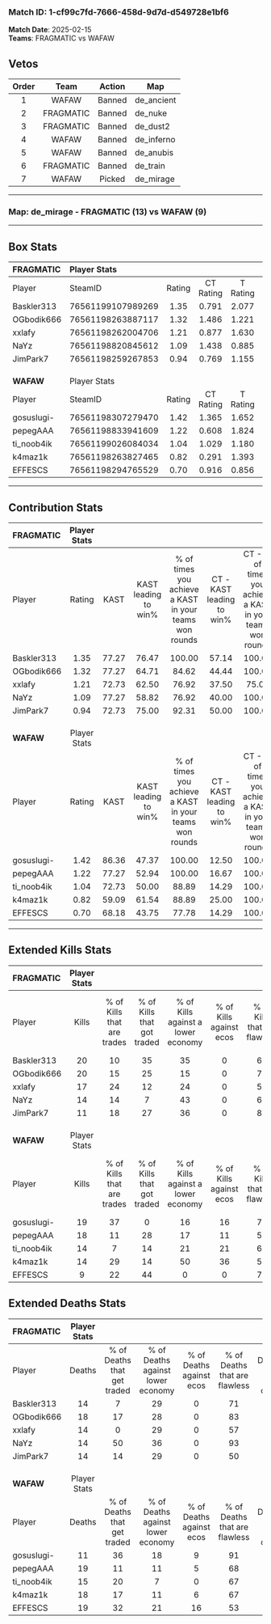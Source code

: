 ### Match ID: 1-cf99c7fd-7666-458d-9d7d-d549728e1bf6  
**Match Date**: 2025-02-15  
**Teams**: FRAGMATIC vs WAFAW  

## Vetos  

| Order | Team | Action | Map |
| :---: | :--: | :----: | --- |
| 1 | WAFAW | Banned | de_ancient |
| 2 | FRAGMATIC | Banned | de_nuke |
| 3 | FRAGMATIC | Banned | de_dust2 |
| 4 | WAFAW | Banned | de_inferno |
| 5 | WAFAW | Banned | de_anubis |
| 6 | FRAGMATIC | Banned | de_train |
| 7 | WAFAW | Picked | de_mirage |

---  

### **Map**: de_mirage - FRAGMATIC (13) vs WAFAW (9)  
---  

## Box Stats  

| **FRAGMATIC** | Player Stats      |        |           |          |       |       |       |         |        |      |     |
| :- | :- | :-: | :-: | :-: | :-: | :-: | :-: | :-: | :-: | :-: | :-: |
| Player        | SteamID           | Rating | CT Rating | T Rating | KAST  |  ADR  | Kills | Assists | Deaths | K/D  | HS% |
| Baskler313    | 76561199107989269 |  1.35  |   0.791   |  2.077   | 77.27 | 80.1  |  20   |    5    |   14   | 1.43 | 65  |
| OGbodik666    | 76561198263887117 |  1.32  |   1.486   |  1.221   | 77.27 | 98.3  |  20   |    6    |   18   | 1.11 | 70  |
| xxlafy        | 76561198262004706 |  1.21  |   0.877   |  1.630   | 72.73 | 85.8  |  17   |    3    |   14   | 1.21 | 64  |
| NaYz          | 76561198820845612 |  1.09  |   1.438   |  0.885   | 77.27 | 67.8  |  14   |    8    |   14   | 1.00 | 14  |
| JimPark7      | 76561198259267853 |  0.94  |   0.769   |  1.155   | 72.73 | 70.1  |  11   |    7    |   14   | 0.79 | 81  |
|               |                   |        |           |          |       |       |       |         |        |      |     |
|               |                   |        |           |          |       |       |       |         |        |      |     |
|               |                   |        |           |          |       |       |       |         |        |      |     |
| **WAFAW**     | Player Stats      |        |           |          |       |       |       |         |        |      |     |
| Player        | SteamID           | Rating | CT Rating | T Rating | KAST  |  ADR  | Kills | Assists | Deaths | K/D  | HS% |
| gosuslugi-    | 76561198307279470 |  1.42  |   1.365   |  1.652   | 86.36 | 75.8  |  19   |    2    |   11   | 1.73 | 31  |
| pepegAAA      | 76561198833941609 |  1.22  |   0.608   |  1.824   | 77.27 | 100.1 |  18   |    6    |   19   | 0.95 | 72  |
| ti_noob4ik    | 76561199026084034 |  1.04  |   1.029   |  1.180   | 72.73 | 73.3  |  14   |    5    |   15   | 0.93 | 57  |
| k4maz1k       | 76561198263827465 |  0.82  |   0.291   |  1.393   | 59.09 | 60.7  |  14   |    4    |   18   | 0.78 | 64  |
| EFFESCS       | 76561198294765529 |  0.70  |   0.916   |  0.856   | 68.18 | 66.1  |   9   |    9    |   19   | 0.47 | 55  |
---  

## Contribution Stats  

| **FRAGMATIC** | Player Stats |       |                      |                                                        |                           |                                                             |                          |                                                            |
| :- | :-: | :-: | :-: | :-: | :-: | :-: | :-: | :-: |
| Player        |    Rating    | KAST  | KAST leading to win% | % of times you achieve a KAST in your teams won rounds | CT - KAST leading to win% | CT - % of times you achieve a KAST in your teams won rounds | T - KAST leading to win% | T - % of times you achieve a KAST in your teams won rounds |
| Baskler313    |     1.35     | 77.27 |        76.47         |                         100.00                         |           57.14           |                           100.00                            |          90.00           |                           100.00                           |
| OGbodik666    |     1.32     | 77.27 |        64.71         |                         84.62                          |           44.44           |                           100.00                            |          87.50           |                           77.78                            |
| xxlafy        |     1.21     | 72.73 |        62.50         |                         76.92                          |           37.50           |                            75.00                            |          87.50           |                           77.78                            |
| NaYz          |     1.09     | 77.27 |        58.82         |                         76.92                          |           40.00           |                           100.00                            |          85.71           |                           66.67                            |
| JimPark7      |     0.94     | 72.73 |        75.00         |                         92.31                          |           50.00           |                           100.00                            |          100.00          |                           88.89                            |
|               |              |       |                      |                                                        |                           |                                                             |                          |                                                            |
|               |              |       |                      |                                                        |                           |                                                             |                          |                                                            |
|               |              |       |                      |                                                        |                           |                                                             |                          |                                                            |
| **WAFAW**     | Player Stats |       |                      |                                                        |                           |                                                             |                          |                                                            |
| Player        |    Rating    | KAST  | KAST leading to win% | % of times you achieve a KAST in your teams won rounds | CT - KAST leading to win% | CT - % of times you achieve a KAST in your teams won rounds | T - KAST leading to win% | T - % of times you achieve a KAST in your teams won rounds |
| gosuslugi-    |     1.42     | 86.36 |        47.37         |                         100.00                         |           12.50           |                           100.00                            |          72.73           |                           100.00                           |
| pepegAAA      |     1.22     | 77.27 |        52.94         |                         100.00                         |           16.67           |                           100.00                            |          72.73           |                           100.00                           |
| ti_noob4ik    |     1.04     | 72.73 |        50.00         |                         88.89                          |           14.29           |                           100.00                            |          77.78           |                           87.50                            |
| k4maz1k       |     0.82     | 59.09 |        61.54         |                         88.89                          |           25.00           |                           100.00                            |          77.78           |                           87.50                            |
| EFFESCS       |     0.70     | 68.18 |        43.75         |                         77.78                          |           14.29           |                           100.00                            |          66.67           |                           75.00                            |
---  

## Extended Kills Stats  

| **FRAGMATIC** | Player Stats |                            |                            |                                    |                         |                              |                                 |                                       |                    |           |
| :- | :-: | :-: | :-: | :-: | :-: | :-: | :-: | :-: | :-: | :-: |
| Player        |    Kills     | % of Kills that are trades | % of Kills that got traded | % of Kills against a lower economy | % of Kills against ecos | % of Kills that are flawless | % of Kills that are close duels | % of Kills that are assisted by flash | Pistol Round Kills | AWP Kills |
| Baskler313    |      20      |             10             |             35             |                 35                 |            0            |              65              |                0                |                   5                   |         1          |     1     |
| OGbodik666    |      20      |             15             |             25             |                 15                 |            0            |              70              |                5                |                  10                   |         3          |     0     |
| xxlafy        |      17      |             24             |             12             |                 24                 |            0            |              59              |                6                |                  12                   |         1          |     0     |
| NaYz          |      14      |             14             |             7              |                 43                 |            0            |              64              |                7                |                   0                   |         1          |     7     |
| JimPark7      |      11      |             18             |             27             |                 36                 |            0            |              82              |                9                |                   9                   |         1          |     0     |
|               |              |                            |                            |                                    |                         |                              |                                 |                                       |                    |           |
|               |              |                            |                            |                                    |                         |                              |                                 |                                       |                    |           |
|               |              |                            |                            |                                    |                         |                              |                                 |                                       |                    |           |
| **WAFAW**     | Player Stats |                            |                            |                                    |                         |                              |                                 |                                       |                    |           |
| Player        |    Kills     | % of Kills that are trades | % of Kills that got traded | % of Kills against a lower economy | % of Kills against ecos | % of Kills that are flawless | % of Kills that are close duels | % of Kills that are assisted by flash | Pistol Round Kills | AWP Kills |
| gosuslugi-    |      19      |             37             |             0              |                 16                 |           16            |              79              |                0                |                   0                   |         2          |    11     |
| pepegAAA      |      18      |             11             |             28             |                 17                 |           11            |              50              |               22                |                   6                   |         3          |     0     |
| ti_noob4ik    |      14      |             7              |             14             |                 21                 |           21            |              64              |               14                |                   0                   |         1          |     0     |
| k4maz1k       |      14      |             29             |             14             |                 50                 |           36            |              50              |                0                |                   7                   |         3          |     0     |
| EFFESCS       |      9       |             22             |             44             |                 0                  |            0            |              78              |               11                |                   0                   |         0          |     0     |
## Extended Deaths Stats  

| **FRAGMATIC** | Player Stats |                             |                                   |                          |                               |                            |                           |               |
| :- | :-: | :-: | :-: | :-: | :-: | :-: | :-: | :-: |
| Player        |    Deaths    | % of Deaths that get traded | % of Deaths against lower economy | % of Deaths against ecos | % of Deaths that are flawless | % of Deaths that are close | % of Deaths while blinded | Deaths to AWP |
| Baskler313    |      14      |              7              |                29                 |            0             |              71               |             7              |             0             |       3       |
| OGbodik666    |      18      |             17              |                28                 |            0             |              83               |             6              |             6             |       3       |
| xxlafy        |      14      |              0              |                29                 |            0             |              57               |             14             |             7             |       3       |
| NaYz          |      14      |             50              |                36                 |            0             |              93               |             7              |             0             |       1       |
| JimPark7      |      14      |             14              |                29                 |            0             |              50               |             14             |             0             |       1       |
|               |              |                             |                                   |                          |                               |                            |                           |               |
|               |              |                             |                                   |                          |                               |                            |                           |               |
|               |              |                             |                                   |                          |                               |                            |                           |               |
| **WAFAW**     | Player Stats |                             |                                   |                          |                               |                            |                           |               |
| Player        |    Deaths    | % of Deaths that get traded | % of Deaths against lower economy | % of Deaths against ecos | % of Deaths that are flawless | % of Deaths that are close | % of Deaths while blinded | Deaths to AWP |
| gosuslugi-    |      11      |             36              |                18                 |            9             |              91               |             9              |             9             |       0       |
| pepegAAA      |      19      |             11              |                11                 |            5             |              68               |             5              |             5             |       3       |
| ti_noob4ik    |      15      |             20              |                 7                 |            0             |              67               |             7              |             7             |       2       |
| k4maz1k       |      18      |             17              |                11                 |            6             |              67               |             0              |            11             |       1       |
| EFFESCS       |      19      |             32              |                21                 |            16            |              53               |             5              |             5             |       2       |
